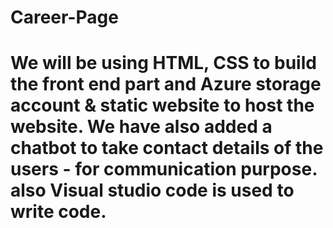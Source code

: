 # Career-Page

# We will be using HTML, CSS to build the front end part and Azure storage account & static website to host the website. We have also added a chatbot to take contact details of the users - for communication purpose. also Visual studio code is used to write code.
